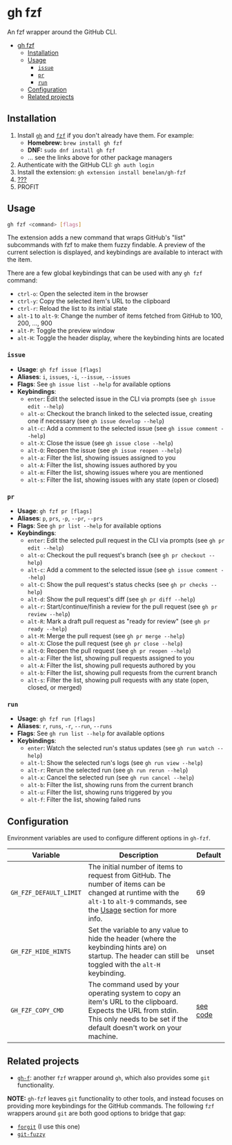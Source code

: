 # gh fzf

An fzf wrapper around the GitHub CLI.

<!--toc:start-->

- [gh fzf](#gh-fzf)
  - [Installation](#installation)
  - [Usage](#usage)
    - [`issue`](#issue)
    - [`pr`](#pr)
    - [`run`](#run)
  - [Configuration](#configuration)
  - [Related projects](#related-projects)
  <!--toc:end-->

## Installation

1. Install [`gh`](https://github.com/cli/cli#installation) and [`fzf`](https://github.com/junegunn/fzf#installation) if you don't already have them. For example:
   - **Homebrew:** `brew install gh fzf`
   - **DNF:** `sudo dnf install gh fzf`
   - ... see the links above for other package managers
2. Authenticate with the GitHub CLI: `gh auth login`
3. Install the extension: `gh extension install benelan/gh-fzf`
4. [???](#usage)
5. PROFIT

## Usage

```sh
gh fzf <command> [flags]
```

The extension adds a new command that wraps GitHub's "list" subcommands with fzf to make them fuzzy findable.
A preview of the current selection is displayed, and keybindings are available to interact with the item.

There are a few global keybindings that can be used with any `gh fzf` command:

- `ctrl-o`: Open the selected item in the browser
- `ctrl-y`: Copy the selected item's URL to the clipboard
- `ctrl-r`: Reload the list to its initial state
- `alt-1` to `alt-9`: Change the number of items fetched from GitHub to 100, 200, ..., 900
- `alt-P`: Toggle the preview window
- `alt-H`: Toggle the header display, where the keybinding hints are located

### `issue`

- **Usage**: `gh fzf issue [flags]`
- **Aliases**: `i`, `issues`, `-i`, `--issue`, `--issues`
- **Flags**: See `gh issue list --help` for available options
- **Keybindings**:
  - `enter`: Edit the selected issue in the CLI via prompts (see `gh issue edit --help`)
  - `alt-o`: Checkout the branch linked to the selected issue, creating one if necessary (see `gh issue develop --help`)
  - `alt-c`: Add a comment to the selected issue (see `gh issue comment --help`)
  - `alt-X`: Close the issue (see `gh issue close --help`)
  - `alt-O`: Reopen the issue (see `gh issue reopen --help`)
  - `alt-a`: Filter the list, showing issues assigned to you
  - `alt-A`: Filter the list, showing issues authored by you
  - `alt-m`: Filter the list, showing issues where you are mentioned
  - `alt-s`: Filter the list, showing issues with any state (open or closed)

### `pr`

- **Usage**: `gh fzf pr [flags]`
- **Aliases**: `p`, `prs`, `-p`, `--pr`, `--prs`
- **Flags**: See `gh pr list --help` for available options
- **Keybindings**:
  - `enter`: Edit the selected pull request in the CLI via prompts (see `gh pr edit --help`)
  - `alt-o`: Checkout the pull request's branch (see `gh pr checkout --help`)
  - `alt-c`: Add a comment to the selected issue (see `gh issue comment --help`)
  - `alt-C`: Show the pull request's status checks (see `gh pr checks --help`)
  - `alt-d`: Show the pull request's diff (see `gh pr diff --help`)
  - `alt-r`: Start/continue/finish a review for the pull request (see `gh pr review --help`)
  - `alt-R`: Mark a draft pull request as "ready for review" (see `gh pr ready --help`)
  - `alt-M`: Merge the pull request (see `gh pr merge --help`)
  - `alt-X`: Close the pull request (see `gh pr close --help`)
  - `alt-O`: Reopen the pull request (see `gh pr reopen --help`)
  - `alt-a`: Filter the list, showing pull requests assigned to you
  - `alt-A`: Filter the list, showing pull requests authored by you
  - `alt-b`: Filter the list, showing pull requests from the current branch
  - `alt-s`: Filter the list, showing pull requests with any state (open, closed, or merged)

### `run`

- **Usage**: `gh fzf run [flags]`
- **Aliases**: `r`, `runs`, `-r`, `--run`, `--runs`
- **Flags**: See `gh run list --help` for available options
- **Keybindings**:
  - `enter`: Watch the selected run's status updates (see `gh run watch --help`)
  - `alt-l`: Show the selected run's logs (see `gh run view --help`)
  - `alt-r`: Rerun the selected run (see `gh run rerun --help`)
  - `alt-x`: Cancel the selected run (see `gh run cancel --help`)
  - `alt-b`: Filter the list, showing runs from the current branch
  - `alt-u`: Filter the list, showing runs triggered by you
  - `alt-f`: Filter the list, showing failed runs

## Configuration

Environment variables are used to configure different options in `gh-fzf`.

| Variable               | Description                                                                                                                                                                            | Default                                                                                                      |
| ---------------------- | -------------------------------------------------------------------------------------------------------------------------------------------------------------------------------------- | ------------------------------------------------------------------------------------------------------------ |
| `GH_FZF_DEFAULT_LIMIT` | The initial number of items to request from GitHub. The number of items can be changed at runtime with the `alt-1` to `alt-9` commands, see the [Usage](#usage) section for more info. | 69                                                                                                           |
| `GH_FZF_HIDE_HINTS`    | Set the variable to any value to hide the header (where the keybinding hints are) on startup. The header can still be toggled with the `alt-H` keybinding.                             | unset                                                                                                        |
| `GH_FZF_COPY_CMD`      | The command used by your operating system to copy an item's URL to the clipboard. Expects the URL from stdin. This only needs to be set if the default doesn't work on your machine.   | [see code](https://github.com/benelan/gh-fzf/blob/432aac672061ac25b67c396d60fc20839aed5449/gh-fzf#L78-L88C1) |

## Related projects

- [`gh-f`](https://github.com/gennaro-tedesco/gh-f): another `fzf` wrapper around `gh`, which also provides some `git` functionality.

**NOTE:** `gh-fzf` leaves `git` functionality to other tools, and instead focuses on providing more keybindings for the GitHub commands.
The following `fzf` wrappers around `git` are both good options to bridge that gap:

- [`forgit`](https://github.com/wfxr/forgit) (I use this one)
- [`git-fuzzy`](https://github.com/bigH/git-fuzzy)
